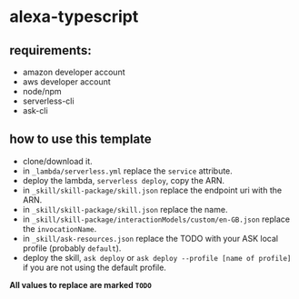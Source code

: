 # alexa-typescript

## requirements:
- amazon developer account
- aws developer account
- node/npm
- serverless-cli
- ask-cli

## how to use this template
- clone/download it.
- in `_lambda/serverless.yml` replace the `service` attribute.
- deploy the lambda, `serverless deploy`, copy the ARN.
- in `_skill/skill-package/skill.json` replace the endpoint uri with the ARN.
- in `_skill/skill-package/skill.json` replace the name.
- in `_skill/skill-package/interactionModels/custom/en-GB.json` replace the `invocationName`.
- in `_skill/ask-resources.json` replace the TODO with your ASK local profile (probably `default`).
- deploy the skill, `ask deploy` or `ask deploy --profile [name of profile]` if you are not using the default profile.

**All values to replace are marked `TODO`**
